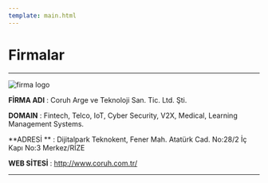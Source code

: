 ```yaml
---
template: main.html
---
```


# Firmalar

--- 

![firma logo](http://www.coruh.com.tr/assets/img/coruh-logo-name.png)

**FİRMA ADI** 	: Coruh Arge ve Teknoloji San. Tic. Ltd. Şti.

**DOMAIN**	: Fintech, Telco, IoT, Cyber Security, V2X, Medical, Learning Management Systems.

**ADRESİ ** : Dijitalpark Teknokent, Fener Mah. Atatürk Cad. No:28/2 İç Kapı No:3 Merkez/RİZE

**WEB SİTESİ** : http://www.coruh.com.tr/

---


